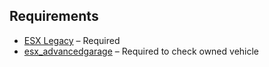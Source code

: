 ## Requirements

- [ESX Legacy](https://github.com/ESX-Official/es_extended) – Required  
- [esx_advancedgarage](https://github.com/lockdownstudio/esx_advancedgarage/tree/master) – Required to check owned vehicle
